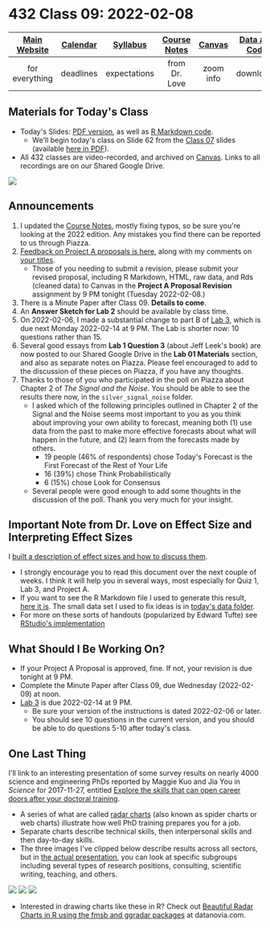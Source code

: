# 432 Class 09: 2022-02-08

[Main Website](https://thomaselove.github.io/432/) | [Calendar](https://thomaselove.github.io/432/calendar.html) | [Syllabus](https://thomaselove.github.io/432-2022-syllabus/) | [Course Notes](https://thomaselove.github.io/432-notes/) | [Canvas](https://canvas.case.edu) | [Data and Code](https://github.com/THOMASELOVE/432-data) | [Sources](https://github.com/THOMASELOVE/432-2022/tree/main/references) | [Contact Us](https://thomaselove.github.io/432/contact.html)
:-----------: | :--------------: | :----------: | :---------: | :-------------: | :-----------: | :------------: | :-------------:
for everything | deadlines | expectations | from Dr. Love | zoom info | downloads | read/watch | need help?

## Materials for Today's Class

- Today's Slides: [PDF version](https://github.com/THOMASELOVE/432-2022/blob/main/classes/class09/432_2022_slides09.pdf), as well as [R Markdown code](https://github.com/THOMASELOVE/432-2022/blob/main/classes/class09/432_2022_slides09.Rmd). 
    - We'll begin today's class on Slide 62 from the [Class 07](https://github.com/THOMASELOVE/432-2022/tree/main/classes/class07) slides (available [here in PDF](https://github.com/THOMASELOVE/432-2022/blob/main/classes/class09/432_2022_slides07.pdf)).
- All 432 classes are video-recorded, and archived on [Canvas](https://canvas.case.edu). Links to all recordings are on our Shared Google Drive.

![](https://github.com/THOMASELOVE/432-2022/blob/main/classes/class09/figures/harrell_tw.png)

## Announcements

1. I updated the [Course Notes](https://thomaselove.github.io/432-notes/), mostly fixing typos, so be sure you're looking at the 2022 edition. Any mistakes you find there can be reported to us through Piazza.
2. [Feedback on Project A proposals is here](https://github.com/THOMASELOVE/432-2022/blob/main/projectA/proposals/feedback1.md), along with my comments on [your titles](https://github.com/THOMASELOVE/432-2022/blob/main/projectA/proposals/titles.md).
    - Those of you needing to submit a revision, please submit your revised proposal, including R Markdown, HTML, raw data, and Rds (cleaned data) to Canvas in the **Project A Proposal Revision** assignment by 9 PM tonight (Tuesday 2022-02-08.)
3. There is a Minute Paper after Class 09. **Details to come**.
4. An **Answer Sketch for Lab 2** should be available by class time.
5. On 2022-02-06, I made a substantial change to part B of [Lab 3](https://github.com/THOMASELOVE/432-2022/tree/main/labs/lab03), which is due next Monday 2022-02-14 at 9 PM. The Lab is shorter now: 10 questions rather than 15. 
6. Several good essays from **Lab 1 Question 3** (about Jeff Leek's book) are now posted to our Shared Google Drive in the **Lab 01 Materials** section, and also as separate notes on Piazza. Please feel encouraged to add to the discussion of these pieces on Piazza, if you have any thoughts.
7. Thanks to those of you who participated in the poll on Piazza about Chapter 2 of *The Signal and the Noise*. You should be able to see the results there now, in the `silver_signal_noise` folder.
    - I asked which of the following principles outlined in Chapter 2 of the Signal and the Noise seems most important to you as you think about improving your own ability to forecast, meaning both (1) use data from the past to make more effective forecasts about what will happen in the future, and (2) learn from the forecasts made by others.
        - 19 people (46% of respondents) chose Today's Forecast is the First Forecast of the Rest of Your Life
        - 16 (39%) chose Think Probabilistically
        - 6 (15%) chose Look for Consensus
    - Several people were good enough to add some thoughts in the discussion of the poll. Thank you very much for your insight.

## Important Note from Dr. Love on Effect Size and Interpreting Effect Sizes

I [built a description of effect sizes and how to discuss them](https://github.com/THOMASELOVE/432-2022/blob/main/classes/class09/effects_note.pdf). 

- I strongly encourage you to read this document over the next couple of weeks. I think it will help you in several ways, most especially for Quiz 1, Lab 3, and Project A. 
- If you want to see the R Markdown file I used to generate this result, [here it is](https://github.com/THOMASELOVE/432-2022/blob/main/classes/class09/effects_note.Rmd). The small data set I used to fix ideas is in [today's data folder](https://github.com/THOMASELOVE/432-2022/tree/main/classes/class09/data).
- For more on these sorts of handouts (popularized by Edward Tufte) see [RStudio's implementation](https://rstudio.github.io/tufte/)

## What Should I Be Working On?

- If your Project A Proposal is approved, fine. If not, your revision is due tonight at 9 PM. 
- Complete the Minute Paper after Class 09, due Wednesday (2022-02-09) at noon.
- [Lab 3](https://github.com/THOMASELOVE/432-2022/tree/main/labs/lab03) is due 2022-02-14 at 9 PM. 
    - Be sure your version of the instructions is dated 2022-02-06 or later. 
    - You should see 10 questions in the current version, and you should be able to do questions 5-10 after today's class.

## One Last Thing

I'll link to an interesting presentation of some survey results on nearly 4000 science and engineering PhDs reported by Maggie Kuo and Jia You in *Science* for 2017-11-27, entitled [Explore the skills that can open career doors after your doctoral training](https://www.sciencemag.org/careers/2017/11/explore-skills-can-open-career-doors-after-your-doctoral-training). 

- A series of what are called [radar charts](https://en.wikipedia.org/wiki/Radar_chart) (also known as spider charts or web charts) illustrate how well PhD training prepares you for a job.
- Separate charts describe technical skills, then interpersonal skills and then day-to-day skills.
- The three images I've clipped below describe results across all sectors, but in [the actual presentation](https://www.sciencemag.org/careers/2017/11/explore-skills-can-open-career-doors-after-your-doctoral-training), you can look at specific subgroups including several types of research positions, consulting, scientific writing, teaching, and others.

![](https://github.com/THOMASELOVE/432-2022/blob/main/classes/class09/figures/phd_fig1.png)
![](https://github.com/THOMASELOVE/432-2022/blob/main/classes/class09/figures/phd_fig2.png)
![](https://github.com/THOMASELOVE/432-2022/blob/main/classes/class09/figures/phd_fig3.png)

- Interested in drawing charts like these in R? Check out [Beautiful Radar Charts in R using the fmsb and ggradar packages](https://www.datanovia.com/en/blog/beautiful-radar-chart-in-r-using-fmsb-and-ggplot-packages/) at datanovia.com.

